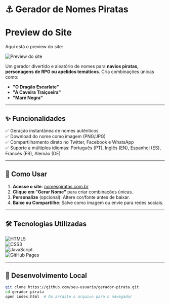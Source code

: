 # ⚓ Gerador de Nomes Piratas  

# Preview do Site

Aqui está o preview do site:

![Preview do site](https://raw.githubusercontent.com/firstmsv/gerador-pirata/main/imagem/capitao-pe-de-pano.jpeg)
  

Um gerador divertido e aleatório de nomes para **navios piratas, personagens de RPG ou apelidos temáticos**. Cria combinações únicas como:  
- **"O Dragão Escarlate"**  
- **"A Caveira Traiçoeira"**  
- **"Maré Negra"**  

---  

## ✨ Funcionalidades  
✅ Geração instantânea de nomes autênticos  
✅ Download do nome como imagem (PNG/JPG)  
✅ Compartilhamento direto no Twitter, Facebook e WhatsApp  
✅ Suporte a múltiplos idiomas: Português (PT), Inglês (EN), Espanhol (ES), Francês (FR), Alemão (DE)  

---  

## 🚀 Como Usar  
1. **Acesse o site**: [nomespiratas.com.br](https://www.nomespiratas.com.br/)  
2. **Clique em "Gerar Nome"** para criar combinações únicas.  
3. **Personalize** (opcional): Altere cor/fonte antes de baixar.  
4. **Baixe ou Compartilhe**: Salve como imagem ou envie para redes sociais.  

---  

## 🛠 Tecnologias Utilizadas  
![HTML5](https://img.shields.io/badge/HTML5-E34F26?style=for-the-badge&logo=html5&logoColor=white)  
![CSS3](https://img.shields.io/badge/CSS3-1572B6?style=for-the-badge&logo=css3&logoColor=white)  
![JavaScript](https://img.shields.io/badge/JavaScript-F7DF1E?style=for-the-badge&logo=javascript&logoColor=black)  
![GitHub Pages](https://img.shields.io/badge/GitHub%20Pages-222222?style=for-the-badge&logo=github&logoColor=white)  

---  

## 📂 Desenvolvimento Local  
```bash  
git clone https://github.com/seu-usuario/gerador-pirata.git  
cd gerador-pirata  
open index.html  # Ou arraste o arquivo para o navegador  
